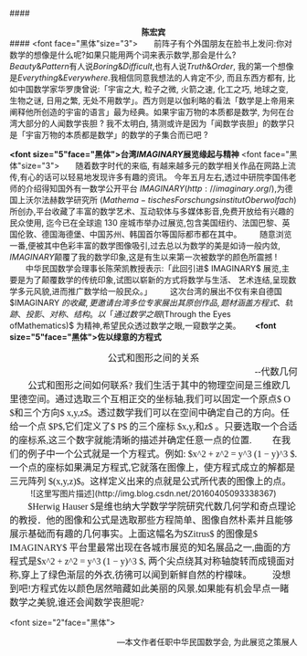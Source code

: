####<center> **陈宏宾**</center>####
<font face="黑体"size="3">　　前阵子有个外国朋友在脸书上发问:你对数学的想像是什么呢?如果只能用两个词来表示数学,那会是什么?
　　$Beauty$&$Pattern$有人说$Boring$&$Difficult$,也有人说$Truth$&$Order$, 我的第一个想像是$Everything$&$Everywhere$.我相信同意我想法的人肯定不少, 而且东西方都有, 比如中国数学家华罗庚曾说:「宇宙之大, 粒子之微, 火箭之速, 化工之巧, 地球之变, 生物之谜, 日用之繁, 无处不用数学」。西方则是以伽利略的看法「数学是上帝用来阐释他所创造的宇宙的语言」最为经典。如果宇宙万物的本质都是数学, 为何在台湾大部分的人闻数学丧胆 ? 我不太明白, 猜测或许是因为「闻数学丧胆」的数学只是「宇宙万物的本质都是数学」的数学的子集合而已吧 ?</font>

**<font size="5"face="黑体">台湾$IMAGINARY$展览缘起与精神</font>**
<font face="黑体"size="3">　　随着数字时代的来临, 有越来越多元的数学相关作品在网路上流传,有心的话可以轻易地发现许多有趣的资讯。 今年五月左右,透过中研院李国伟老师的介绍得知国外有一数学公开平台 $IMAGINARY (http://imaginary.org/)$,为德国上沃尔法赫数学研究所 $(Mathema-tisches Forschungsinstitut Oberwolfach)$所创办,平台收藏了丰富的数学艺术、互动软体与多媒体影音,免费开放给有兴趣的民众使用, 迄今已在全球逾 130 座城市举办过展览,包含美国纽约、法国巴黎、英国伦敦、德国海德堡、中国苏州、韩国首尔等国际都市都在其中。
　　随意浏览一番,便被其中色彩丰富的数学图像吸引,过去总以为数学的美是如诗一般内敛$,IMAGINARY$颠覆了我的数学印象,这是有生以来第一次被数学的颜色所震撼 !
　　中华民国数学会理事长陈荣凯教授表示:「此回引进$ IMAGINARY$ 展览,主要是为了颠覆数学的传统印象,试图以崭新的方式将数学与生活、 艺术连结,呈现数学多元风貌,进而推广数学给一般民众。」
　　这次台湾的展出不仅有来自德国$IMAGINARY $的收藏,更邀请台湾多位专家展出其原创作品, 题材涵盖方程式、轨跡、投影、对称、结构。以「通过数学之眼$(Through the Eyes ofMathematics)$ 为精神,希望民众透过数学之眼,一窥数学之美。　　</font>
**<font size="5"face="黑体">佐以绿意的方程式</font>**
<center><font size="3"face="黑体">公式和图形之间的关系</font></center>
<font size="3"face="黑体"><div align="right">--代数几何</div></font>
<font face="黑体"size="3">　　公式和图形之间如何联系? 我们生活于其中的物理空间是三维欧几里德空间。通过选取三个互相正交的坐标轴,我们可以固定一个原点$ O $和三个方向$ x,y,z$。透过数学我们可以在空间中确定自己的方向。任给一个点 $P$,它们定义了$ P$ 的三个座标 $x,y,和z$ 。只要选取一个合适的座标系,这三个数字就能清晰的描述并确定任意一点的位置.
　　在我们的例子中一个公式就是一个方程式。例如: $x^2 + z^2 = y^3 (1 − y)^3 $.一个点的座标如果满足方程式,它就落在图像上，使方程式成立的解都是三元阵列 $(x,y,z)$。这样定义出来的点就是公式所代表的图像上的点。</font><center>![这里写图片描述](http://img.blog.csdn.net/20160405093338367)</center>
<font face="黑体"size="3">　　$Herwig Hauser $是维也纳大学数学学院研究代数几何学和奇点理论的教授．他的图像和公式是选取那些方程简单、图像自然朴素并且能够展示基础而有趣的几何事实。上面这幅名为$Zitrus$ 的图像是$ IMAGINARY$ 平台里最常出现在各城市展览的知名展品之一,曲面的方程式是$x^2 + z^2 = y^3 (1 − y)^3 $, 两个尖点绕其对称轴旋转而成镜面对称,穿上了绿色渐层的外衣,彷彿可以闻到新鲜自然的柠檬味。
　　没想到吧!方程式佐以颜色居然暗藏如此美丽的风景,如果能有机会早点一睹数学之美貌,谁还会闻数学丧胆呢?</font>

<font size="2"face="黑体"><div align="right">—本文作者任职中华民国数学会, 为此展览之策展人</div></font>　

